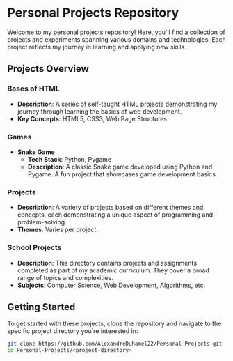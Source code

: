 # Personal Projects Repository

Welcome to my personal projects repository! Here, you'll find a collection of projects and experiments spanning various domains and technologies. Each project reflects my journey in learning and applying new skills.

## Projects Overview

### Bases of HTML
- **Description**: A series of self-taught HTML projects demonstrating my journey through learning the basics of web development.
- **Key Concepts**: HTML5, CSS3, Web Page Structures.

### Games
- **Snake Game**
  - **Tech Stack**: Python, Pygame
  - **Description**: A classic Snake game developed using Python and Pygame. A fun project that showcases game development basics.

### Projects
- **Description**: A variety of projects based on different themes and concepts, each demonstrating a unique aspect of programming and problem-solving.
- **Themes**: Varies per project.

### School Projects
- **Description**: This directory contains projects and assignments completed as part of my academic curriculum. They cover a broad range of topics and complexities.
- **Subjects**: Computer Science, Web Development, Algorithms, etc.

## Getting Started

To get started with these projects, clone the repository and navigate to the specific project directory you're interested in:

```bash
git clone https://github.com/AlexandreDuhamel22/Personal-Projects.git
cd Personal-Projects/<project-directory>
